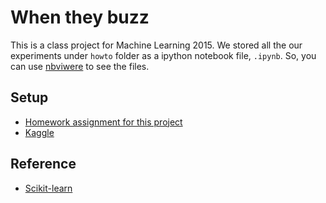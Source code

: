 # When they buzz
This is a class project for Machine Learning 2015. We stored all the our experiments under `howto` folder as a ipython notebook file, `.ipynb`. So, you can use [nbviwere](http://nbviewer.ipython.org) to see the files.

## Setup
* [Homework assignment for this project](https://github.com/ezubaric/ml-hw/blob/master/project/assign.md)
* [Kaggle](https://inclass.kaggle.com/c/when-they-buzz2/)

## Reference
* [Scikit-learn](http://scikit-learn.org/stable/)
